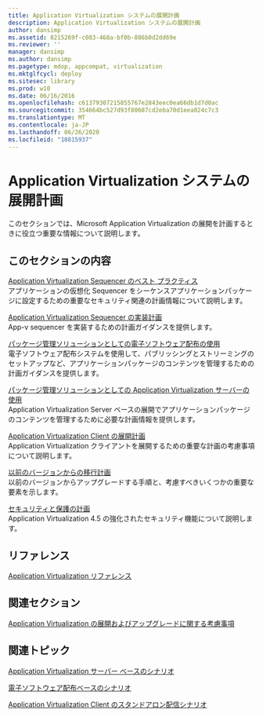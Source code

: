 ```yaml
---
title: Application Virtualization システムの展開計画
description: Application Virtualization システムの展開計画
author: dansimp
ms.assetid: 8215269f-c083-468a-bf0b-886b0d2dd69e
ms.reviewer: ''
manager: dansimp
ms.author: dansimp
ms.pagetype: mdop, appcompat, virtualization
ms.mktglfcycl: deploy
ms.sitesec: library
ms.prod: w10
ms.date: 06/16/2016
ms.openlocfilehash: c61379307215855767e2843eec0ea66db1d7d0ac
ms.sourcegitcommit: 354664bc527d93f80687cd2eba70d1eea024c7c3
ms.translationtype: MT
ms.contentlocale: ja-JP
ms.lasthandoff: 06/26/2020
ms.locfileid: "10815937"
---
```

# Application Virtualization システムの展開計画


このセクションでは、Microsoft Application Virtualization の展開を計画するときに役立つ重要な情報について説明します。

## このセクションの内容


<a href="" id="best-practices-for-the-application-virtualization-sequencer"></a>[Application Virtualization Sequencer のベスト プラクティス](best-practices-for-the-application-virtualization-sequencer-sp1.md)  
アプリケーションの仮想化 Sequencer をシーケンスアプリケーションパッケージに設定するための重要なセキュリティ関連の計画情報について説明します。

<a href="" id="planning-the-application-virtualization-sequencer-implementation"></a>[Application Virtualization Sequencer の実装計画](planning-the-application-virtualization-sequencer-implementation.md)  
App-v sequencer を実装するための計画ガイダンスを提供します。

<a href="" id="using-electronic-software-distribution-as-a-package-management-solution"></a>[パッケージ管理ソリューションとしての電子ソフトウェア配布の使用](using-electronic-software-distribution-as-a-package-management-solution.md)  
電子ソフトウェア配布システムを使用して、パブリッシングとストリーミングのセットアップなど、アプリケーションパッケージのコンテンツを管理するための計画ガイダンスを提供します。

<a href="" id="using-application-virtualization-servers-as-a-package-management-solution"></a>[パッケージ管理ソリューションとしての Application Virtualization サーバーの使用](using-application-virtualization-servers-as-a-package-management-solution.md)  
Application Virtualization Server ベースの展開でアプリケーションパッケージのコンテンツを管理するために必要な計画情報を提供します。

<a href="" id="planning-for-application-virtualization-client-deployment"></a>[Application Virtualization Client の展開計画](planning-for-application-virtualization-client-deployment.md)  
Application Virtualization クライアントを展開するための重要な計画の考慮事項について説明します。

<a href="" id="planning-for-migration-from-previous-versions"></a>[以前のバージョンからの移行計画](planning-for-migration-from-previous-versions.md)  
以前のバージョンからアップグレードする手順と、考慮すべきいくつかの重要な要素を示します。

<a href="" id="planning-for-security-and-protection"></a>[セキュリティと保護の計画](planning-for-security-and-protection.md)  
Application Virtualization 4.5 の強化されたセキュリティ機能について説明します。

## リファレンス


[Application Virtualization リファレンス](application-virtualization-reference.md)

## 関連セクション


[Application Virtualization の展開およびアップグレードに関する考慮事項](application-virtualization-deployment-and-upgrade-considerations.md)

## 関連トピック


[Application Virtualization サーバー ベースのシナリオ](application-virtualization-server-based-scenario.md)

[電子ソフトウェア配布ベースのシナリオ](electronic-software-distribution-based-scenario.md)

[Application Virtualization Client のスタンドアロン配信シナリオ](stand-alone-delivery-scenario-for-application-virtualization-clients.md)

 

 





